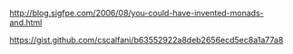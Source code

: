 
http://blog.sigfpe.com/2006/08/you-could-have-invented-monads-and.html

https://gist.github.com/cscalfani/b63552922a8deb2656ecd5ec8a1a77a8
